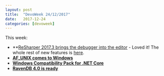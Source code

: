 ```yaml
---
layout: post
title:  "DevoWeek 24/12/2017"
date:   2017-12-24
categories: [devoweek]
---
```


This week:
* **[ReSharper 2017.3 brings the debugger into the editor](https://blog.jetbrains.com/dotnet/2017/11/21/resharper-2017-3-brings-debugger-editor/) - Loved it! The whole rest of new features is [here](https://www.jetbrains.com/resharper/whatsnew/#v2017-3).
* **[AF_UNIX comes to Windows](https://blogs.msdn.microsoft.com/commandline/2017/12/19/af_unix-comes-to-windows/)**
* **[Windows Compatibility Pack for .NET Core](https://blogs.msdn.microsoft.com/dotnet/2017/11/16/announcing-the-windows-compatibility-pack-for-net-core/)**
* **[RavenDB 4.0 is ready](https://ayende.com/blog/181027/ravendb-4-0-is-ready?Key=29f5aa63-382a-4624-991c-0ba2c8f8de15)**
                            
